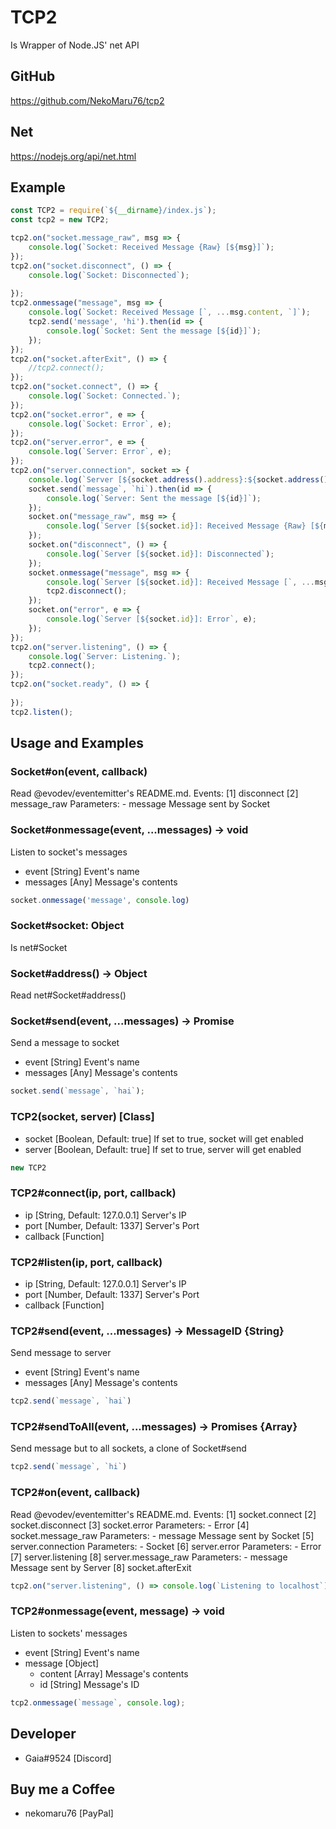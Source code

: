 # TCP2

Is Wrapper of Node.JS' net API

## GitHub

https://github.com/NekoMaru76/tcp2

## Net

https://nodejs.org/api/net.html

## Example
```js
const TCP2 = require(`${__dirname}/index.js`);
const tcp2 = new TCP2;

tcp2.on("socket.message_raw", msg => {
	console.log(`Socket: Received Message {Raw} [${msg}]`);
});
tcp2.on("socket.disconnect", () => {
	console.log(`Socket: Disconnected`);
	
});
tcp2.onmessage("message", msg => {
	console.log(`Socket: Received Message [`, ...msg.content, `]`);
	tcp2.send('message', 'hi').then(id => {
		console.log(`Socket: Sent the message [${id}]`);
	});
});
tcp2.on("socket.afterExit", () => {
	//tcp2.connect();
});
tcp2.on("socket.connect", () => {
	console.log(`Socket: Connected.`);
});
tcp2.on("socket.error", e => {
	console.log(`Socket: Error`, e);
});
tcp2.on("server.error", e => {
	console.log(`Server: Error`, e);
});
tcp2.on("server.connection", socket => {
	console.log(`Server [${socket.address().address}:${socket.address().port}]: Connected as ${socket.id}.`);
	socket.send(`message`, `hi`).then(id => {
		console.log(`Server: Sent the message [${id}]`);
	});
	socket.on("message_raw", msg => {
		console.log(`Server [${socket.id}]: Received Message {Raw} [${msg}]`);
	});
	socket.on("disconnect", () => {
		console.log(`Server [${socket.id}]: Disconnected`);
	});
	socket.onmessage("message", msg => {
		console.log(`Server [${socket.id}]: Received Message [`, ...msg.content, ']');
		tcp2.disconnect();
	});
	socket.on("error", e => {
		console.log(`Server [${socket.id}]: Error`, e);
	});
});
tcp2.on("server.listening", () => {
	console.log(`Server: Listening.`);
	tcp2.connect();
});
tcp2.on("socket.ready", () => {
	
});
tcp2.listen();
```

## Usage and Examples

### Socket#on(event, callback)

Read @evodev/eventemitter's README.md.
Events: 
[1] disconnect
[2] message_raw
	Parameters:
		- message
			Message sent by Socket
	

### Socket#onmessage(event, ...messages) -> void

Listen to socket's messages

- event [String] 
	Event's name
- messages [Any] 
	Message's contents

```js
socket.onmessage('message', console.log)
```

### Socket#socket: Object

Is net#Socket

### Socket#address() -> Object

Read net#Socket#address()

### Socket#send(event, ...messages) -> Promise

Send a message to socket

- event [String] 
	Event's name
- messages [Any]
	Message's contents

```js
socket.send(`message`, `hai`);
```

### TCP2(socket, server) [Class]

- socket [Boolean, Default: true]
	If set to true, socket will get enabled
- server [Boolean, Default: true]
	If set to true, server will get enabled

```js
new TCP2
```

### TCP2#connect(ip, port, callback)

- ip [String, Default: 127.0.0.1]
	Server's IP
- port [Number, Default: 1337]
	Server's Port
- callback [Function]

### TCP2#listen(ip, port, callback)

- ip [String, Default: 127.0.0.1]
	Server's IP
- port [Number, Default: 1337]
	Server's Port
- callback [Function]

### TCP2#send(event, ...messages) -> MessageID {String}

Send message to server

- event [String]
	Event's name
- messages [Any]
	Message's contents

```js
tcp2.send(`message`, `hai`)
```

### TCP2#sendToAll(event, ...messages) -> Promises {Array}

Send message but to all sockets, a clone of Socket#send

```js
tcp2.send(`message`, `hi`)
```

### TCP2#on(event, callback)

Read @evodev/eventemitter's README.md.
Events:
	[1] socket.connect
	[2] socket.disconnect
	[3] socket.error
		Parameters:
			- Error
	[4] socket.message_raw
		Parameters:
			- message
				Message sent by Socket
	[5] server.connection
		Parameters:
			- Socket
	[6] server.error
		Parameters:
			- Error
	[7] server.listening
	[8] server.message_raw
		Parameters:
			- message
				Message sent by Server
	[8] socket.afterExit

```js
tcp2.on("server.listening", () => console.log(`Listening to localhost`));
```

### TCP2#onmessage(event, message) -> void

Listen to sockets' messages

- event [String]
	Event's name
- message [Object]
	- content [Array]
		Message's contents
	- id [String]
		Message's ID

```js
tcp2.onmessage(`message`, console.log);
```

## Developer
- Gaia#9524 [Discord]

## Buy me a Coffee
- nekomaru76 [PayPal]